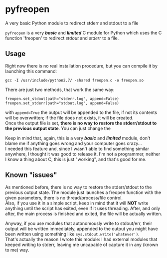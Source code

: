 # pyfreopen
A very basic Python module to redirect stderr and stdout to a file

`pyfreopen` is a very **_basic_** and **_limited_** C module for Python which 
uses the C function 'freopen' to redirect _stdout_ and _stderr_ to a file.

## Usage
Right now there is no real installation procedure, but you can compile it by
launching this command:

    gcc -I /usr/include/python2.7/ -shared freopen.c -o freopen.so

There are just two methods, that work the same way:

    freopen.set_stdout(path="stderr.log", append=False)
    freopen.set_stderr(path="stdout.log", append=False)

with `append=True` the output will be appended to the file, if not its contents
will be overwritten; if the file does not exists, it will be created.  
Once the output file is set, **there is no way to restore the stderr/stdout to 
the previous output state**. You can just change the 


Keep in mind that, again, this is a very **_basic_** and **_limited_** module,
don't blame me if anything goes wrong and your computer goes crazy...  
I needed this feature and, since I wasn't able to find something similar 
anywhere, I thought it was good to release it. I'm not a programmer, neither I
know a thing about C, this is just "working", and that's good for me.

## Known "issues"
As mentioned before, there is no way to restore the stderr/stdout to the 
previous output state.
The module just launches a freopen function with the given parameters, there
is no thread/process/file control.  
Also, if you use it in a simple script, keep in mind that it will **NOT**
write anything until the script has exited, even if it uses threading.
After, and only after, the main process is finished and exited, the file will
be actually written.

Anyway, if you use modules that autonomously write to stdout/err, their output
will be written immediately, appended to the output you might have been
written using something like `sys.stdout.write('whatever')`.  
That's actually the reason I wrote this module: I had external modules that
keeped writing to stderr, leaving me uncapable of capture it in any (known to 
me) way.
